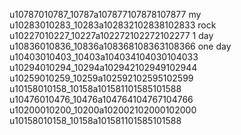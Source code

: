 u10787010787_10787a107877107878107877 my
u10283010283_10283a102832102838102833 rock
u10227010227_10227a102272102272102277 1 day
u10836010836_10836a108368108363108366 one day
u10403010403_10403a104034104030104033 
u10294010294_10294a102942102949102944
u10259010259_10259a102592102595102599
u10158010158_10158a101581101585101588
u10476010476_10476a104764104767104766
u10200010200_10200a102002102000102000
u10158010158_10158a101581101585101588
